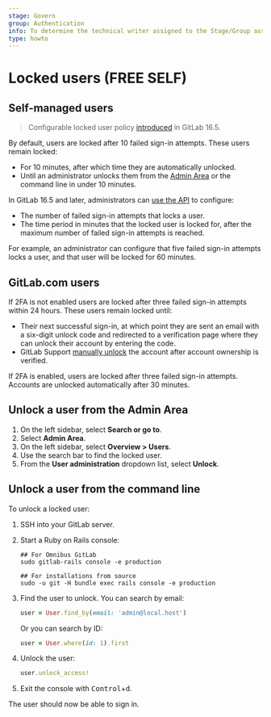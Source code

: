 ```yaml
---
stage: Govern
group: Authentication
info: To determine the technical writer assigned to the Stage/Group associated with this page, see https://about.gitlab.com/handbook/product/ux/technical-writing/#assignments
type: howto
---
```


# Locked users **(FREE SELF)**

## Self-managed users

> Configurable locked user policy [introduced](https://gitlab.com/gitlab-org/gitlab/-/issues/27048) in GitLab 16.5.

By default, users are locked after 10 failed sign-in attempts. These users remain locked:

- For 10 minutes, after which time they are automatically unlocked.
- Until an administrator unlocks them from the [Admin Area](../administration/admin_area.md) or the command line in under 10 minutes.

In GitLab 16.5 and later, administrators can [use the API](../api/settings.md#list-of-settings-that-can-be-accessed-via-api-calls) to configure:

- The number of failed sign-in attempts that locks a user.
- The time period in minutes that the locked user is locked for, after the maximum number of failed sign-in attempts is reached.

For example, an administrator can configure that five failed sign-in attempts locks a user, and that user will be locked for 60 minutes.

## GitLab.com users

If 2FA is not enabled users are locked after three failed sign-in attempts within 24 hours. These users remain locked until:

- Their next successful sign-in, at which point they are sent an email with a six-digit unlock code and redirected to a verification page where they can unlock their account by entering the code.
- GitLab Support [manually unlock](https://about.gitlab.com/handbook/support/workflows/reinstating-blocked-accounts.html#manual-unlock) the account after account ownership is verified.

If 2FA is enabled, users are locked after three failed sign-in attempts. Accounts are unlocked automatically after 30 minutes.

## Unlock a user from the Admin Area

1. On the left sidebar, select **Search or go to**.
1. Select **Admin Area**.
1. On the left sidebar, select **Overview > Users**.
1. Use the search bar to find the locked user.
1. From the **User administration** dropdown list, select **Unlock**.

## Unlock a user from the command line

To unlock a locked user:

1. SSH into your GitLab server.
1. Start a Ruby on Rails console:

   ```shell
   ## For Omnibus GitLab
   sudo gitlab-rails console -e production

   ## For installations from source
   sudo -u git -H bundle exec rails console -e production
   ```

1. Find the user to unlock. You can search by email:

   ```ruby
   user = User.find_by(email: 'admin@local.host')
   ```

   Or you can search by ID:

   ```ruby
   user = User.where(id: 1).first
   ```

1. Unlock the user:

   ```ruby
   user.unlock_access!
   ```

1. Exit the console with <kbd>Control</kbd>+<kbd>d</kbd>.

The user should now be able to sign in.

<!-- ## Troubleshooting

Include any troubleshooting steps that you can foresee. If you know beforehand what issues
one might have when setting this up, or when something is changed, or on upgrading, it's
important to describe those, too. Think of things that may go wrong and include them here.
This is important to minimize requests for support, and to avoid doc comments with
questions that you know someone might ask.

Each scenario can be a third-level heading, for example `### Getting error message X`.
If you have none to add when creating a doc, leave this section in place
but commented out to help encourage others to add to it in the future. -->
